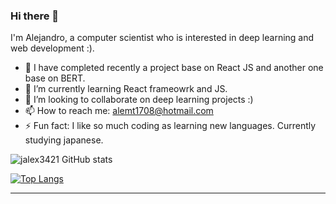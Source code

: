 ### Hi there 👋

I'm Alejandro, a computer scientist who is interested in deep learning and web development :). 


- 🔭 I have completed recently a project base on React JS and another one base on BERT.
- 🌱 I’m currently learning React frameowrk and JS.
- 👯 I’m looking to collaborate on deep learning projects :)
- 📫 How to reach me: alemt1708@hotmail.com 
- ⚡ Fun fact: I like so much coding as learning new languages. Currently studying japanese.

<!--
**jalex3421/jalex3421** is a ✨ _special_ ✨ repository because its `README.md` (this file) appears on your GitHub profile.

Here are some ideas to get you started:
-->

![jalex3421 GitHub stats](https://github-readme-stats.vercel.app/api?username=jalex3421&show_icons=true&theme=radical)

[![Top Langs](https://github-readme-stats.vercel.app/api/top-langs/?username=jalex3421&layout=compact)](https://github.com/anuraghazra/github-readme-stats)

-----------------------------------------------------------------------------------------------------------------------------------------------------------
